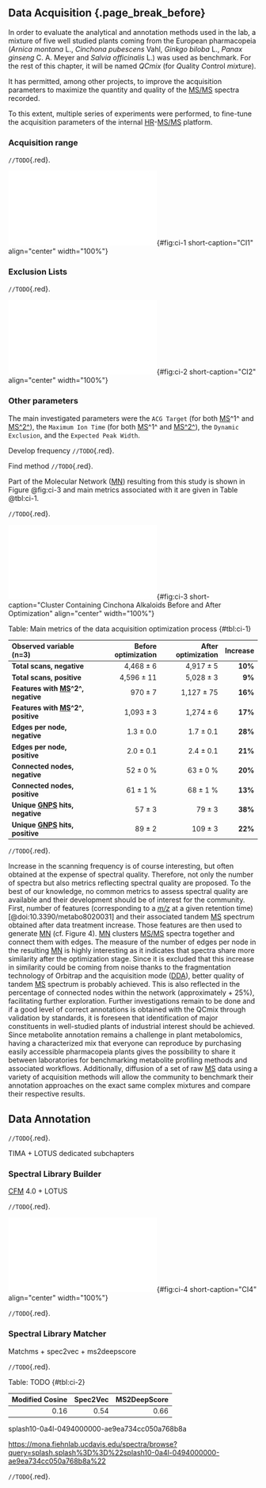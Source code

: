 ## Data Acquisition {.page_break_before}

In order to evaluate the analytical and annotation methods used in the lab, a mixture of five well studied plants coming from the European pharmacopeia (*Arnica montana* L., *Cinchona pubescens* Vahl, *Ginkgo biloba* L., *Panax ginseng* C. A. Meyer and *Salvia officinalis* L.) was used as benchmark.
For the rest of this chapter, it will be named *QCmix* (for *Q*uality *C*ontrol *mix*ture). 

It has permitted, among other projects, to improve the acquisition parameters to maximize the quantity and quality of the [MS/MS](#msms) spectra recorded.

To this extent, multiple series of experiments were performed, to fine-tune the acquisition parameters of the internal [HR](#hr)-[MS/MS](#msms) platform.

### Acquisition range

`//TODO`{.red}.

![**CI1.** TODO](images/ci-1.pdf "ci-1"){#fig:ci-1 short-caption="CI1" align="center" width="100%"}

### Exclusion Lists

`//TODO`{.red}.

![**CI2.** TODO](images/ci-2.pdf "ci-2"){#fig:ci-2 short-caption="CI2" align="center" width="100%"}

### Other parameters

The main investigated parameters were the `ACG Target` (for both [MS](#ms)^1^ and [MS^2^](#ms2)), the `Maximum Ion Time` (for both [MS](#ms)^1^ and [MS^2^](#ms2)), the `Dynamic Exclusion`, and the `Expected Peak Width`.

Develop frequency `//TODO`{.red}.

Find method `//TODO`{.red}.

Part of the Molecular Network ([MN](#mn)) resulting from this study is shown in Figure @fig:ci-3 and main metrics associated with it are given in Table @tbl:ci-1.

`//TODO`{.red}.

![**Cluster Containing Cinchona Alkaloids Before and After Optimization.** TODO](images/figure-tac-1.pdf "ci-3"){#fig:ci-3 short-caption="Cluster Containing Cinchona Alkaloids Before and After Optimization" align="center" width="100%"}

Table: Main metrics of the data acquisition optimization process {#tbl:ci-1}

|**Observed variable (n=3)**      |**Before optimization**|**After optimization** |**Increase**|
|:-----------------------------------|---------------------:|---------------------:|----------:|
|**Total scans, negative**           | 4,468 ± 6            | 4,917 ± 5            | **10%**   |
|**Total scans, positive**           | 4,596 ± 11           | 5,028 ± 3            | **9%**    |
|**Features with [MS](#ms)^2^, negative**   | 970 ± 7              | 1,127 ± 75           | **16%**   |
|**Features with [MS](#ms)^2^, positive**   | 1,093 ± 3            | 1,274 ± 6            | **17%**   |
|**Edges per node, negative**        | 1.3 ± 0.0            | 1.7 ± 0.1            | **28%**   |
|**Edges per node, positive**        | 2.0 ± 0.1            | 2.4 ± 0.1            | **21%**   |
|**Connected nodes, negative**       | 52 ± 0 %             | 63 ± 0 %             | **20%**   |
|**Connected nodes, positive**       | 61 ± 1 %             | 68 ± 1 %             | **13%**   |
|**Unique [GNPS](#gnps) hits, negative**      | 57 ± 3               | 79 ± 3               | **38%**   |
|**Unique [GNPS](#gnps) hits, positive**      | 89 ± 2               | 109 ± 3              | **22%**   |

`//TODO`{.red}.

Increase in the scanning frequency is of course interesting, but often obtained at the expense of spectral quality.
Therefore, not only the number of spectra but also metrics reflecting spectral quality are proposed.
To the best of our knowledge, no common metrics to assess spectral quality are available and their development should be of interest for the community.
First, number of features (corresponding to a [*m/z*](#mz) at a given retention time) [@doi:10.3390/metabo8020031] and their associated tandem [MS](#ms) spectrum obtained after data treatment increase.
Those features are then used to generate [MN](#mn) (cf. Figure 4).
[MN](#mn) clusters [MS/MS](#msms) spectra together and connect them with edges.
The measure of the number of edges per node in the resulting [MN](#mn) is highly interesting as it indicates that spectra share more similarity after the optimization stage.
Since it is excluded that this increase in similarity could be coming from noise thanks to the fragmentation technology of Orbitrap and the acquisition mode ([DDA](#dda)), better quality of tandem [MS](#ms) spectrum is probably achieved.
This is also reflected in the percentage of connected nodes within the network (approximately + 25%), facilitating further exploration.
Further investigations remain to be done and if a good level of correct annotations is obtained with the QCmix through validation by standards, it is foreseen that identification of major constituents in well-studied plants of industrial interest should be achieved.
Since metabolite annotation remains a challenge in plant metabolomics, having a characterized mix that everyone can reproduce by purchasing easily accessible pharmacopeia plants gives the possibility to share it between laboratories for benchmarking metabolite profiling methods and associated workflows.
Additionally, diffusion of a set of raw [MS](#ms) data using a variety of acquisition methods will allow the community to benchmark their annotation approaches on the exact same complex mixtures and compare their respective results.

## Data Annotation

`//TODO`{.red}.

TIMA + LOTUS dedicated subchapters

### Spectral Library Builder

[CFM](#cfm) 4.0 + LOTUS

`//TODO`{.red}.

![**CI4.** TODO](images/ci-4.pdf "ci-4"){#fig:ci-4 short-caption="CI4" align="center" width="100%"}

`//TODO`{.red}.

### Spectral Library Matcher

Matchms + spec2vec + ms2deepscore

`//TODO`{.red}.

Table: TODO {#tbl:ci-2}

|**Modified Cosine**|**Spec2Vec**       |**MS2DeepScore**   |
|------------------:|------------------:|------------------:|
| 0.16              | 0.54              | 0.66              |

splash10-0a4l-0494000000-ae9ea734cc050a768b8a

https://mona.fiehnlab.ucdavis.edu/spectra/browse?query=splash.splash%3D%3D%22splash10-0a4l-0494000000-ae9ea734cc050a768b8a%22

`//TODO`{.red}.

